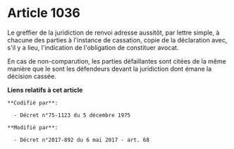 # Article 1036

Le greffier de la juridiction de renvoi adresse aussitôt, par lettre simple, à chacune des parties à l'instance de cassation,
copie de la déclaration avec, s'il y a lieu, l'indication de l'obligation de constituer avocat. 

En cas de non-comparution, les parties défaillantes sont citées de la même manière que le sont les défendeurs devant la
juridiction dont émane la décision cassée.

**Liens relatifs à cet article**

	**Codifié par**:

	  - Décret n°75-1123 du 5 décembre 1975

	**Modifié par**:

	  - Décret n°2017-892 du 6 mai 2017 - art. 68
